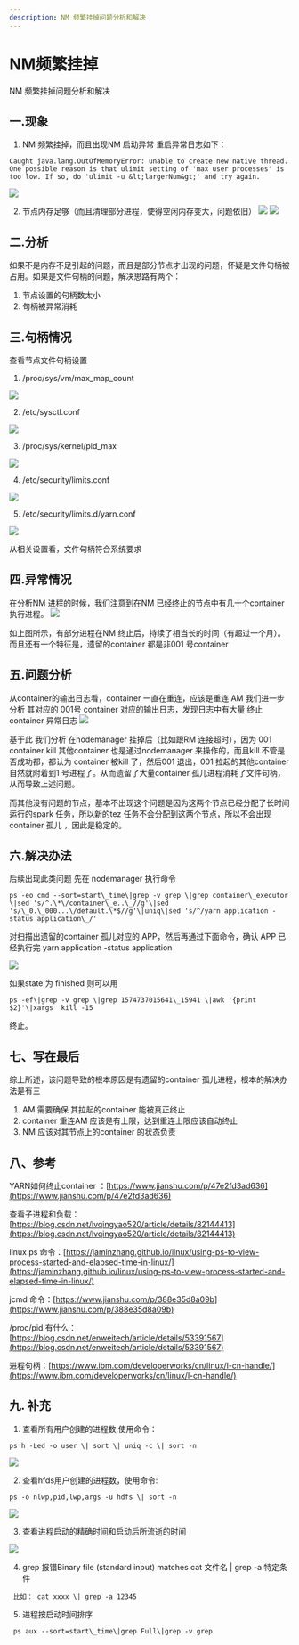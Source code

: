 ```yaml
---
description: NM 频繁挂掉问题分析和解决
---
```


# NM频繁挂掉

NM 频繁挂掉问题分析和解决

## 一.现象
1. NM 频繁挂掉，而且出现NM 启动异常
重启异常日志如下：
```
Caught java.lang.OutOfMemoryError: unable to create new native thread. One possible reason is that ulimit setting of 'max user processes' is too low. If so, do 'ulimit -u &lt;largerNum&gt;' and try again.
```
![](https://qqadapt.qpic.cn/txdocpic/0/3dd06b5a9ee219602cf3709c259a12cd/0?w=2560&h=2560)

2. 节点内存足够（而且清理部分进程，使得空闲内存变大，问题依旧）
![](https://qqadapt.qpic.cn/txdocpic/0/4fb6945e230ff6bf54ea0877ee0caef6/0?w=2560&h=2560)
![](https://qqadapt.qpic.cn/txdocpic/0/2da50e6d8b9e739b1126ce11e1be09c7/0?w=2560&h=2560)

## 二.分析

如果不是内存不足引起的问题，而且是部分节点才出现的问题，怀疑是文件句柄被占用。如果是文件句柄的问题，解决思路有两个：
1. 节点设置的句柄数太小
2. 句柄被异常消耗

## 三.句柄情况
查看节点文件句柄设置
1. /proc/sys/vm/max\_map\_count

![](https://qqadapt.qpic.cn/txdocpic/0/f85518eee0cbd85d329452d89ecc18cf/0?w=1972&h=120)

2. /etc/sysctl.conf

![](https://qqadapt.qpic.cn/txdocpic/0/780a46a4fccaa461a7e8e3bf403ba168/0?w=1992&h=1626)

3. /proc/sys/kernel/pid\_max

![](https://qqadapt.qpic.cn/txdocpic/0/ac8414916d03df6fe808dc94108f84f7/0?w=1292&h=108)

4. /etc/security/limits.conf

![](https://qqadapt.qpic.cn/txdocpic/0/ca326685db7566f87ff799760eeca7a7/0?w=720&h=704)

5. /etc/security/limits.d/yarn.conf

![](https://qqadapt.qpic.cn/txdocpic/0/0d0e80fa4a13a4117756fd2af7f24aee/0?w=1650&h=970)
  
从相关设置看，文件句柄符合系统要求

## 四.异常情况
在分析NM 进程的时候，我们注意到在NM 已经终止的节点中有几十个container 执行进程。
![](https://qqadapt.qpic.cn/txdocpic/0/f76dd51f0563cae428f628fdc5cca477/0?w=2608&h=1560)

如上图所示，有部分进程在NM 终止后，持续了相当长的时间（有超过一个月）。
而且还有一个特征是，遗留的container 都是非001 号container

## 五.问题分析
从container的输出日志看，container 一直在重连，应该是重连 AM
我们进一步分析 其对应的 001号 container 对应的输出日志，发现日志中有大量  终止 container 异常日志
![](https://qqadapt.qpic.cn/txdocpic/0/85021b12816f2567c079f40d834abb86/0?w=2628&h=1498)

基于此 我们分析 在nodemanager  挂掉后（比如跟RM 连接超时），因为 001 container kill 其他container 也是通过nodemanager 来操作的，而且kill 不管是否成功都，都认为 container 被kill 了，然后001 退出，001 拉起的其他container 自然就附着到1 号进程了。从而遗留了大量container 孤儿进程消耗了文件句柄，从而导致上述问题。

而其他没有问题的节点，基本不出现这个问题是因为这两个节点已经分配了长时间运行的spark 任务，所以新的tez 任务不会分配到这两个节点，所以不会出现container 孤儿 ，因此是稳定的。

## 六.解决办法
后续出现此类问题 先在 nodemanager 执行命令
```
ps -eo cmd --sort=start\_time\|grep -v grep \|grep container\_executor \|sed 's/^.\*\/container\_e..\_//g'\|sed 's/\_0.\_000...\/default.\*$//g'\|uniq\|sed 's/^/yarn application -status application\_/'
```
对扫描出遗留的container 孤儿对应的 APP，然后再通过下面命令，确认 APP 已经执行完
yarn application -status application

![](https://qqadapt.qpic.cn/txdocpic/0/7a6c9f43f96861cf6d6f5cfb0d62fcf8/0?w=2548&h=1414)

如果state 为 finished 则可以用
```
ps -ef\|grep -v grep \|grep 1574737015641\_15941 \|awk '{print $2}'\|xargs  kill -15
```
终止。

## 七、写在最后
综上所述，该问题导致的根本原因是有遗留的container 孤儿进程，根本的解决办法是有三

1. AM 需要确保 其拉起的container 能被真正终止
2. container 重连AM 应该是有上限，达到重连上限应该自动终止
3. NM 应该对其节点上的container 的状态负责

## 八、参考

YARN如何终止container ：[https://www.jianshu.com/p/47e2fd3ad636](https://www.jianshu.com/p/47e2fd3ad636)

查看子进程和负载：[https://blog.csdn.net/lvqingyao520/article/details/82144413](https://blog.csdn.net/lvqingyao520/article/details/82144413)

linux ps 命令：[https://jaminzhang.github.io/linux/using-ps-to-view-process-started-and-elapsed-time-in-linux/](https://jaminzhang.github.io/linux/using-ps-to-view-process-started-and-elapsed-time-in-linux/)

jcmd 命令：[https://www.jianshu.com/p/388e35d8a09b](https://www.jianshu.com/p/388e35d8a09b)

/proc/pid 有什么：[https://blog.csdn.net/enweitech/article/details/53391567](https://blog.csdn.net/enweitech/article/details/53391567)

进程句柄：[https://www.ibm.com/developerworks/cn/linux/l-cn-handle/](https://www.ibm.com/developerworks/cn/linux/l-cn-handle/)

## 九. 补充
1. 查看所有用户创建的进程数,使用命令：
```
ps h -Led -o user \| sort \| uniq -c \| sort -n
```
![](https://qqadapt.qpic.cn/txdocpic/0/a884e63bc8ffc2fc1dcc7fd39654b18e/0?w=524&h=199)

2. 查看hfds用户创建的进程数，使用命令:
```
ps -o nlwp,pid,lwp,args -u hdfs \| sort -n
```
![](https://qqadapt.qpic.cn/txdocpic/0/cad8dde6d3b4a22b072473718662f36f/0?w=483&h=92)

3. 查看进程启动的精确时间和启动后所流逝的时间

![](https://qqadapt.qpic.cn/txdocpic/0/d5ddfe0a4395bd9fef1d5893368c5bca/0?w=1588&h=210)

4. grep 报错Binary file \(standard input\) matches
 cat 文件名 \| grep -a 特定条件
```
 比如： cat xxxx \| grep -a 12345
```

5. 进程按启动时间排序
```
 ps aux --sort=start\_time\|grep Full\|grep -v grep
```
